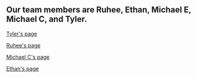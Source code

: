 ## Our team members are Ruhee, Ethan, Michael E, Michael C, and Tyler.


[Tyler's page](tyler.md)

[Ruhee's page](ruheeC.md)

[Michael C's page](michael.md)

[Ethan's page](ethan.md)
